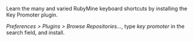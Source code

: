 Learn the many and varied RubyMine keyboard shortcuts by installing the Key Promoter plugin.

_Preferences > Plugins > Browse Repositories..._, type _key promoter_ in the search field, and install.
